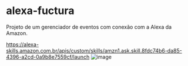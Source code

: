# alexa-fuctura
Projeto de um gerenciador de eventos com conexão com a Alexa da Amazon.

https://alexa-skills.amazon.com.br/apis/custom/skills/amzn1.ask.skill.8fdc74b6-da85-4396-a2cd-0a9b8e7559cf/launch
![image](https://user-images.githubusercontent.com/49007553/215553281-fa7dc777-6a01-4a5a-95f8-5415516ede90.png)
